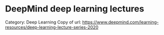# DeepMind deep learning lectures

Category: Deep Learning
Copy of url: https://www.deepmind.com/learning-resources/deep-learning-lecture-series-2020
